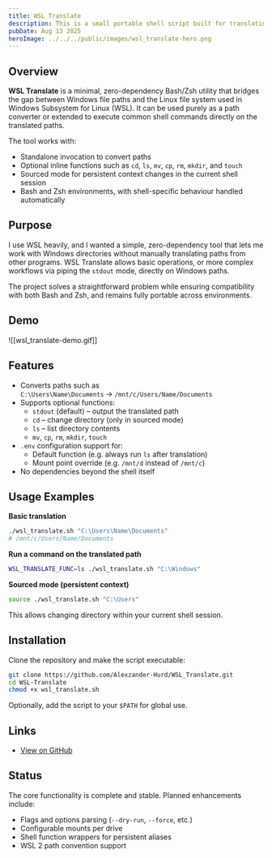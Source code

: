 ```yaml
---
title: WSL Translate
description: This is a small portable shell script built for translating Windows paths in a WSL environment, and optionally performing functions on the result.
pubDate: Aug 13 2025
heroImage: ../../../public/images/wsl_translate-hero.png
---
```

## Overview

**WSL Translate** is a minimal, zero-dependency Bash/Zsh utility that bridges the gap between Windows file paths and the Linux file system used in Windows Subsystem for Linux (WSL). It can be used purely as a path converter or extended to execute common shell commands directly on the translated paths.

The tool works with:

- Standalone invocation to convert paths
- Optional inline functions such as `cd`, `ls`, `mv`, `cp`, `rm`, `mkdir`, and `touch`
- Sourced mode for persistent context changes in the current shell session
- Bash and Zsh environments, with shell-specific behaviour handled automatically

## Purpose

I use WSL heavily, and I wanted a simple, zero-dependency tool that lets me work with Windows directories without manually translating paths from other programs. WSL Translate allows basic operations, or more complex workflows via piping the `stdout` mode, directly on Windows paths.

The project solves a straightforward problem while ensuring compatibility with both Bash and Zsh, and remains fully portable across environments.

## Demo

![[wsl_translate-demo.gif]]

## Features

- Converts paths such as  
  `C:\Users\Name\Documents` → `/mnt/c/Users/Name/Documents`
- Supports optional functions:
  - `stdout` (default) – output the translated path
  - `cd` – change directory (only in sourced mode)
  - `ls` – list directory contents
  - `mv`, `cp`, `rm`, `mkdir`, `touch`
- `.env` configuration support for:
  - Default function (e.g. always run `ls` after translation)
  - Mount point override (e.g. `/mnt/d` instead of `/mnt/c`)
- No dependencies beyond the shell itself

## Usage Examples

**Basic translation**
```bash
./wsl_translate.sh "C:\Users\Name\Documents"
# /mnt/c/Users/Name/Documents
```

**Run a command on the translated path**
```bash
WSL_TRANSLATE_FUNC=ls ./wsl_translate.sh "C:\Windows"
```

**Sourced mode (persistent context)**
```bash
source ./wsl_translate.sh "C:\Users"
```
This allows changing directory within your current shell session.

## Installation

Clone the repository and make the script executable:

```bash
git clone https://github.com/Alexzander-Hurd/WSL_Translate.git
cd WSL-Translate
chmod +x wsl_translate.sh
```

Optionally, add the script to your `$PATH` for global use.

## Links

- [View on GitHub](https://github.com/Alexzander-Hurd/WSL_Translate)

## Status

The core functionality is complete and stable. Planned enhancements include:

- Flags and options parsing (`--dry-run`, `--force`, etc.)
- Configurable mounts per drive
- Shell function wrappers for persistent aliases
- WSL 2 path convention support
